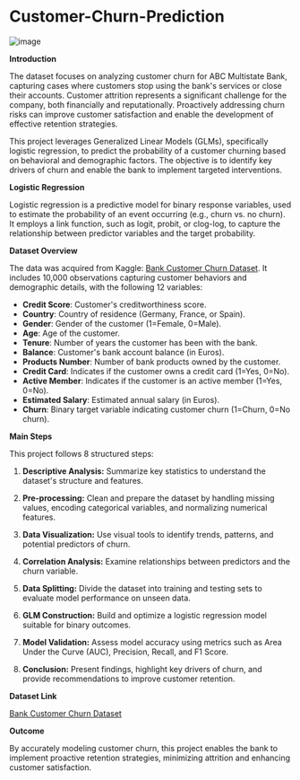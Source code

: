 # Customer-Churn-Prediction

![image](https://github.com/user-attachments/assets/7d166c60-e7e3-4246-99ad-0fa32ce67efa)


**Introduction**

The dataset focuses on analyzing customer churn for ABC Multistate Bank, capturing cases where customers stop using the bank's services or close their accounts. Customer attrition represents a significant challenge for the company, both financially and reputationally. Proactively addressing churn risks can improve customer satisfaction and enable the development of effective retention strategies.

This project leverages Generalized Linear Models (GLMs), specifically logistic regression, to predict the probability of a customer churning based on behavioral and demographic factors. The objective is to identify key drivers of churn and enable the bank to implement targeted interventions.

**Logistic Regression**

Logistic regression is a predictive model for binary response variables, used to estimate the probability of an event occurring (e.g., churn vs. no churn). It employs a link function, such as logit, probit, or clog-log, to capture the relationship between predictor variables and the target probability.

**Dataset Overview**

The data was acquired from Kaggle: [Bank Customer Churn Dataset](https://www.kaggle.com/datasets/gauravtopre/bank-customer-churn-dataset). It includes 10,000 observations capturing customer behaviors and demographic details, with the following 12 variables:

- **Credit Score**: Customer's creditworthiness score.
- **Country**: Country of residence (Germany, France, or Spain).
- **Gender**: Gender of the customer (1=Female, 0=Male).
- **Age**: Age of the customer.
- **Tenure**: Number of years the customer has been with the bank.
- **Balance**: Customer's bank account balance (in Euros).
- **Products Number**: Number of bank products owned by the customer.
- **Credit Card**: Indicates if the customer owns a credit card (1=Yes, 0=No).
- **Active Member**: Indicates if the customer is an active member (1=Yes, 0=No).
- **Estimated Salary**: Estimated annual salary (in Euros).
- **Churn**: Binary target variable indicating customer churn (1=Churn, 0=No churn).

**Main Steps**

This project follows 8 structured steps:

1. **Descriptive Analysis:** Summarize key statistics to understand the dataset's structure and features.
   
2. **Pre-processing:** Clean and prepare the dataset by handling missing values, encoding categorical variables, and normalizing numerical features.

3. **Data Visualization:** Use visual tools to identify trends, patterns, and potential predictors of churn.

4. **Correlation Analysis:** Examine relationships between predictors and the churn variable.

5. **Data Splitting:** Divide the dataset into training and testing sets to evaluate model performance on unseen data.

6. **GLM Construction:** Build and optimize a logistic regression model suitable for binary outcomes.

7. **Model Validation:** Assess model accuracy using metrics such as Area Under the Curve (AUC), Precision, Recall, and F1 Score.

8. **Conclusion:** Present findings, highlight key drivers of churn, and provide recommendations to improve customer retention.

**Dataset Link**

[Bank Customer Churn Dataset](https://www.kaggle.com/datasets/gauravtopre/bank-customer-churn-dataset)

**Outcome**

By accurately modeling customer churn, this project enables the bank to implement proactive retention strategies, minimizing attrition and enhancing customer satisfaction.
